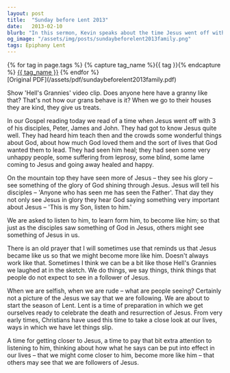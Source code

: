 ```yaml
---
layout: post
title:  "Sunday before Lent 2013"
date:   2013-02-10
blurb: "In this sermon, Kevin speaks about the time Jesus went off with his disciples, Peter, James, and John. He emphasizes the importance of seeing God in Jesus and how others might see Jesus in us. He also prepares the congregation for the upcoming season of Lent, a time for self-reflection and getting closer to Jesus."
og_image: "/assets/img/posts/sundaybeforelent2013family.png"
tags: Epiphany Lent
---    
```

<div class="tag-pills">
  {% for tag in page.tags %}
    {% capture tag_name %}{{ tag }}{% endcapture %}
    <a href="{{ site.baseurl }}/tag/{{ tag_name | slugify }}" class="tag-pill">{{ tag_name }}</a>
  {% endfor %}
</div>
[Original PDF](/assets/pdf/sundaybeforelent2013family.pdf)

Show 'Hell's Grannies' video clip. Does anyone here have a granny like that? That's not how our grans behave is it? When we go to their houses they are kind, they give us treats.

In our Gospel reading today we read of a time when Jesus went off with 3 of his disciples, Peter, James and John. They had got to know Jesus quite well. They had heard him teach then and the crowds some wonderful things about God, about how much God loved them and the sort of lives that God wanted them to lead. They had seen him heal; they had seen some very unhappy people, some suffering from leprosy, some blind, some lame coming to Jesus and going away healed and happy.

On the mountain top they have seen more of Jesus – they see his glory – see something of the glory of God shining through Jesus. Jesus will tell his disciples – 'Anyone who has seen me has seen the Father'. That day they not only see Jesus in glory they hear God saying something very important about Jesus – 'This is my Son, listen to him.'

We are asked to listen to him, to learn form him, to become like him; so that just as the disciples saw something of God in Jesus, others might see something of Jesus in us.

There is an old prayer that I will sometimes use that reminds us that Jesus became like us so that we might become more like him. Doesn't always work like that. Sometimes I think we can be a bit like those Hell's Grannies we laughed at in the sketch. We do things, we say things, think things that people do not expect to see in a follower of Jesus.

When we are selfish, when we are rude – what are people seeing? Certainly not a picture of the Jesus we say that we are following. We are about to start the season of Lent. Lent is a time of preparation in which we get ourselves ready to celebrate the death and resurrection of Jesus. From very early times, Christians have used this time to take a close look at our lives, ways in which we have let things slip.

A time for getting closer to Jesus, a time to pay that bit extra attention to listening to him, thinking about how what he says can be put into effect in our lives – that we might come closer to him, become more like him – that others may see that we are followers of Jesus.
